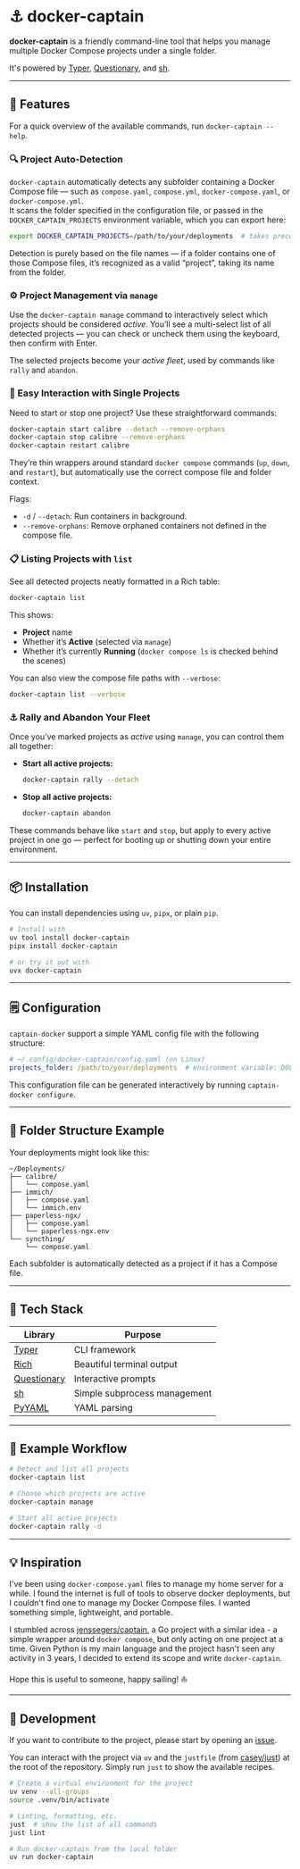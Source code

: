 # ⚓ docker-captain

**docker-captain** is a friendly command-line tool that helps you manage multiple Docker Compose projects under a single folder.  

It's powered by [Typer](https://typer.tiangolo.com/), [Questionary](https://github.com/tmbo/questionary), and [sh](https://amoffat.github.io/sh/).

---

## 🚀 Features

For a quick overview of the available commands, run `docker-captain --help`.

### 🔍 Project Auto-Detection
`docker-captain` automatically detects any subfolder containing a Docker Compose file — such as `compose.yaml`, `compose.yml`, `docker-compose.yaml`, or `docker-compose.yml`.  
It scans the folder specified in the configuration file, or passed in the `DOCKER_CAPTAIN_PROJECTS` environment variable, which you can export here:

```bash
export DOCKER_CAPTAIN_PROJECTS=/path/to/your/deployments  # takes precedence over the config file
```

Detection is purely based on the file names — if a folder contains one of those Compose files, it’s recognized as a valid “project”, taking its name from the folder.

### ⚙️ Project Management via `manage`

Use the `docker-captain manage` command to interactively select which projects should be considered *active*.
You’ll see a multi-select list of all detected projects — you can check or uncheck them using the keyboard, then confirm with Enter.

The selected projects become your *active fleet*, used by commands like `rally` and `abandon`.

### 🚢 Easy Interaction with Single Projects

Need to start or stop one project?
Use these straightforward commands:

```bash
docker-captain start calibre --detach --remove-orphans
docker-captain stop calibre --remove-orphans
docker-captain restart calibre
```

They’re thin wrappers around standard `docker compose` commands (`up`, `down`, and `restart`), but automatically use the correct compose file and folder context.

Flags:

* `-d` / `--detach`: Run containers in background.
* `--remove-orphans`: Remove orphaned containers not defined in the compose file.

### 📋 Listing Projects with `list`

See all detected projects neatly formatted in a Rich table:

```bash
docker-captain list
```

This shows:

* **Project** name
* Whether it’s **Active** (selected via `manage`)
* Whether it’s currently **Running** (`docker compose ls` is checked behind the scenes)

You can also view the compose file paths with `--verbose`:

```bash
docker-captain list --verbose
```

### ⚓ Rally and Abandon Your Fleet

Once you’ve marked projects as *active* using `manage`, you can control them all together:

* **Start all active projects:**

  ```bash
  docker-captain rally --detach
  ```
* **Stop all active projects:**

  ```bash
  docker-captain abandon
  ```

These commands behave like `start` and `stop`, but apply to every active project in one go — perfect for booting up or shutting down your entire environment.

---

## 📦 Installation

You can install dependencies using `uv`, `pipx`, or plain `pip`.

```bash
# Install with
uv tool install docker-captain
pipx install docker-captain

# or try it out with
uvx docker-captain
```

---

## 🗒️ Configuration

`captain-docker` support a simple YAML config file with the following structure:

```yaml
# ~/.config/docker-captain/config.yaml (on Linux)
projects_folder: /path/to/your/deployments  # environment variable: DOCKER_CAPTAIN_PROJECTS_FOLDER
```

This configuration file can be generated interactively by running `captain-docker configure`.

---


## 🧭 Folder Structure Example

Your deployments might look like this:

```
~/Deployments/
├── calibre/
│   └── compose.yaml
├── immich/
│   ├── compose.yaml
│   └── immich.env
├── paperless-ngx/
│   ├── compose.yaml
│   └── paperless-ngx.env
└── syncthing/
    └── compose.yaml
```

Each subfolder is automatically detected as a project if it has a Compose file.

---

## 🧠 Tech Stack

| Library                                            | Purpose                      |
| -------------------------------------------------- | ---------------------------- |
| [Typer](https://typer.tiangolo.com/)               | CLI framework                |
| [Rich](https://rich.readthedocs.io/)               | Beautiful terminal output    |
| [Questionary](https://github.com/tmbo/questionary) | Interactive prompts          |
| [sh](https://amoffat.github.io/sh/)                | Simple subprocess management |
| [PyYAML](https://pyyaml.org/)                      | YAML parsing                 |

---

## 🐙 Example Workflow

```bash
# Detect and list all projects
docker-captain list

# Choose which projects are active
docker-captain manage

# Start all active projects
docker-captain rally -d
```

---

## 💡 Inspiration

I've been using `docker-compose.yaml` files to manage my home server for a while.
I found the internet is full of tools to observe docker deployments, but I couldn't find one to manage my Docker Compose files.
I wanted something simple, lightweight, and portable.

I stumbled across [jenssegers/captain](https://github.com/jenssegers/captain/), a Go project with a similar idea - a simple wrapper around `docker compose`, but only acting on one project at a time.
Given Python is my main language and the project hasn't seen any activity in 3 years, I decided to extend its scope and write `docker-captain`.

Hope this is useful to someone, happy sailing! ⛵

---

## 🔧 Development

If you want to contribute to the project, please start by opening an [issue](https://github.com/lucabello/docker-captain/issues).

You can interact with the project via `uv` and the `justfile` (from [casey/just](https://github.com/casey/just)) at the root of the repository.
Simply run `just` to show the available recipes.

```bash
# Create a virtual environment for the project
uv venv --all-groups
source .venv/bin/activate

# Linting, formatting, etc.
just  # show the list of all commands
just lint

# Run docker-captain from the local folder
uv run docker-captain
```
